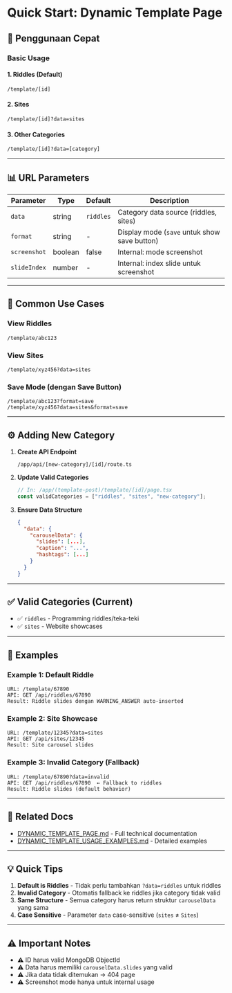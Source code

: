 # Quick Start: Dynamic Template Page

## 🚀 Penggunaan Cepat

### Basic Usage

#### 1. Riddles (Default)

```
/template/[id]
```

#### 2. Sites

```
/template/[id]?data=sites
```

#### 3. Other Categories

```
/template/[id]?data=[category]
```

---

## 📊 URL Parameters

| Parameter    | Type    | Default   | Description                                  |
| ------------ | ------- | --------- | -------------------------------------------- |
| `data`       | string  | `riddles` | Category data source (riddles, sites)        |
| `format`     | string  | -         | Display mode (`save` untuk show save button) |
| `screenshot` | boolean | false     | Internal: mode screenshot                    |
| `slideIndex` | number  | -         | Internal: index slide untuk screenshot       |

---

## 🎯 Common Use Cases

### View Riddles

```
/template/abc123
```

### View Sites

```
/template/xyz456?data=sites
```

### Save Mode (dengan Save Button)

```
/template/abc123?format=save
/template/xyz456?data=sites&format=save
```

---

## ⚙️ Adding New Category

1. **Create API Endpoint**

    ```
    /app/api/[new-category]/[id]/route.ts
    ```

2. **Update Valid Categories**

    ```typescript
    // In: /app/(template-post)/template/[id]/page.tsx
    const validCategories = ["riddles", "sites", "new-category"];
    ```

3. **Ensure Data Structure**
    ```json
    {
      "data": {
        "carouselData": {
          "slides": [...],
          "caption": "...",
          "hashtags": [...]
        }
      }
    }
    ```

---

## ✅ Valid Categories (Current)

-   ✅ `riddles` - Programming riddles/teka-teki
-   ✅ `sites` - Website showcases

---

## 📝 Examples

### Example 1: Default Riddle

```
URL: /template/67890
API: GET /api/riddles/67890
Result: Riddle slides dengan WARNING_ANSWER auto-inserted
```

### Example 2: Site Showcase

```
URL: /template/12345?data=sites
API: GET /api/sites/12345
Result: Site carousel slides
```

### Example 3: Invalid Category (Fallback)

```
URL: /template/67890?data=invalid
API: GET /api/riddles/67890  ← Fallback to riddles
Result: Riddle slides (default behavior)
```

---

## 🔗 Related Docs

-   [DYNAMIC_TEMPLATE_PAGE.md](./DYNAMIC_TEMPLATE_PAGE.md) - Full technical documentation
-   [DYNAMIC_TEMPLATE_USAGE_EXAMPLES.md](./DYNAMIC_TEMPLATE_USAGE_EXAMPLES.md) - Detailed examples

---

## 💡 Quick Tips

1. **Default is Riddles** - Tidak perlu tambahkan `?data=riddles` untuk riddles
2. **Invalid Category** - Otomatis fallback ke riddles jika category tidak valid
3. **Same Structure** - Semua category harus return struktur `carouselData` yang sama
4. **Case Sensitive** - Parameter `data` case-sensitive (`sites` ≠ `Sites`)

---

## ⚠️ Important Notes

-   ⚠️ ID harus valid MongoDB ObjectId
-   ⚠️ Data harus memiliki `carouselData.slides` yang valid
-   ⚠️ Jika data tidak ditemukan → 404 page
-   ⚠️ Screenshot mode hanya untuk internal usage
